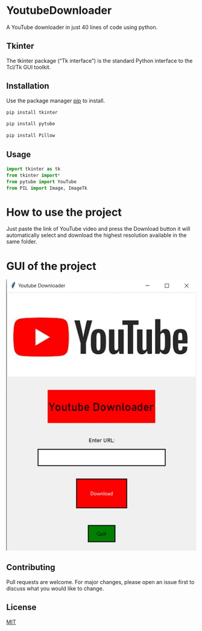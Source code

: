 # YoutubeDownloader
A YouTube downloader in just 40 lines of code using python.
## Tkinter

The tkinter package (“Tk interface”) is the standard Python interface to the Tcl/Tk GUI toolkit.

## Installation

Use the package manager [pip](https://pip.pypa.io/en/stable/) to install.

```bash
pip install tkinter
```
```bash
pip install pytube
```
```bash
pip install Pillow
```
## Usage
```python
import tkinter as tk
from tkinter import*
from pytube import YouTube
from PIL import Image, ImageTk
```
# How to use the project
Just paste the link of YouTube video and press the Download button it will automatically select and download the highest resolution available in the same folder.

# GUI of the project
![YouTube Downloader](https://github.com/cyrobotcoder/YoutubeVideo-Downloader/blob/main/Youtube%20Downloader/Screenshot%202021-09-05%20151941.jpg?raw=true)


## Contributing
Pull requests are welcome. For major changes, please open an issue first to discuss what you would like to change.

## License
[MIT](https://choosealicense.com/licenses/mit/)
